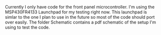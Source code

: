 Currently I only have code for the front panel microcontroller. I'm using the MSP430FR4133 Launchpad for my testing right now. This launchpad is simlar to the one I plan to use in the future so most of the code should port over easily. The folder Schematic contains a pdf schematic of the setup I'm using to test the code.
